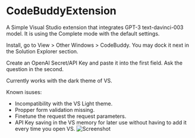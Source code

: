 # CodeBuddyExtension

A Simple Visual Studio extension that integrates GPT-3 text-davinci-003 model. It is using the Complete mode with the default settings.

Install, go to View > Other Windows > CodeBuddy. You may dock it next in the Solution Explorer section.

Create an OpenAI Secret/API Key and paste it into the first field. Ask the question in the second.

Currently works with the dark theme of VS.

Known isuses:
- Incompatibility with the VS Light theme.
- Propper form validation missing.
- Finetune the request the request parameters.
- API Key saving in the VS memory for later use without having to add it every time you open VS.
![Screenshot](https://user-images.githubusercontent.com/39761148/227710216-0f012995-9dd0-4153-a5b8-970f6e14abd6.png)
